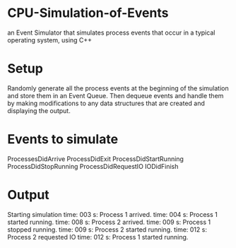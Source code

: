 # CPU-Simulation-of-Events
 an Event Simulator that simulates process events that occur in a typical operating system, using C++
# Setup
Randomly generate all the process events at the beginning of the simulation and store
them in an Event Queue. Then  dequeue events and handle them by making
modifications to any data structures that are created and displaying the output. 
# Events to simulate
ProcessesDidArrive
ProcessDidExit
ProcessDidStartRunning
ProcessDidStopRunning
ProcessDidRequestIO
IODidFinish

# Output 
Starting simulation
time: 003 s: Process 1 arrived.
time: 004 s: Process 1 started running.
time: 008 s: Process 2 arrived.
time: 009 s: Process 1 stopped running.
time: 009 s: Process 2 started running.
time: 012 s: Process 2 requested IO
time: 012 s: Process 1 started running.
